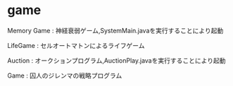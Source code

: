 # game
Memory Game : 神経衰弱ゲーム,SystemMain.javaを実行することにより起動  

LifeGame : セルオートマトンによるライフゲーム  

Auction : オークションプログラム,AuctionPlay.javaを実行することにより起動  

Game : 囚人のジレンマの戦略プログラム  
